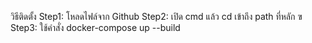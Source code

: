วิธีติดตั้ง
Step1: โหลดไฟล์จาก Github
Step2: เปิด cmd แล้ว cd เข้าถึง path ที่หลัก ฃ
Step3: ใช้คำสั่ง docker-compose up --build

